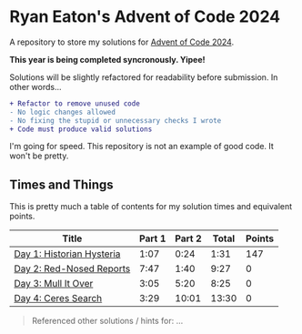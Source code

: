 # Ryan Eaton's Advent of Code 2024

A repository to store my solutions for [Advent of Code 2024](https://adventofcode.com/2024).

**This year is being completed syncronously. Yipee!**

Solutions will be slightly refactored for readability before submission. In other words...

```diff
+ Refactor to remove unused code
- No logic changes allowed
- No fixing the stupid or unnecessary checks I wrote
+ Code must produce valid solutions
```

I'm going for speed. This repository is not an example of good code. It won't be pretty.

## Times and Things

This is pretty much a table of contents for my solution times and equivalent points.

| Title                                   | Part 1 | Part 2 | Total | Points |
|-----------------------------------------|--------|--------|-------|--------|
| [Day 1: Historian Hysteria](notes/1.md) | 1:07   | 0:24   | 1:31  | 147    |
| [Day 2: Red-Nosed Reports](notes/2.md)  | 7:47   | 1:40   | 9:27  | 0      |
| [Day 3: Mull It Over](notes/3.md)       | 3:05   | 5:20   | 8:25  | 0      |
| [Day 4: Ceres Search](notes/4.md)       | 3:29   | 10:01  | 13:30 | 0      |

> Referenced other solutions / hints for: ...
